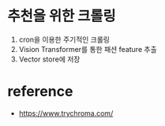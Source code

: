# 추천을 위한 크롤링
1. cron을 이용한 주기적인 크롤링
2. Vision Transformer를 통한 패션 feature 추출
3. Vector store에 저장



# reference
- https://www.trychroma.com/